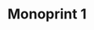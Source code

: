 ---
inv_num: 2008-012
add_credit:
url: 2008-012-monoprint-1
title: 'Monoprint 1 '
year: '2008'
display_year: '2008'
medium: Unique three-color process silkscreen on custom watermarked paper
dims: 42 x 32 inches
pitch: "​Poorly done C-M-Y silkscreens."
ps:
live_url:
youtube:
related_code:
subheading:
download:
commission:
related:
layout: things-i-made
---